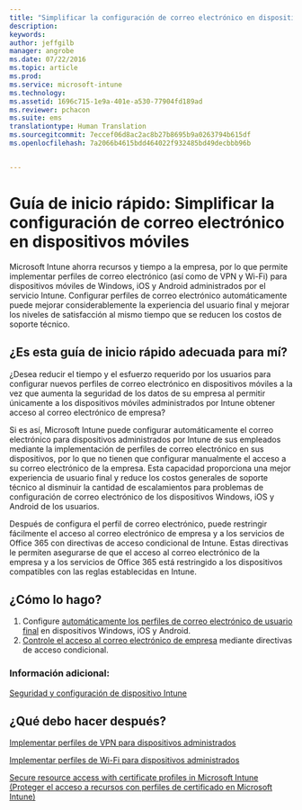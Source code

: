 ```yaml
---
title: "Simplificar la configuración de correo electrónico en dispositivos móviles | Microsoft Intune"
description: 
keywords: 
author: jeffgilb
manager: angrobe
ms.date: 07/22/2016
ms.topic: article
ms.prod: 
ms.service: microsoft-intune
ms.technology: 
ms.assetid: 1696c715-1e9a-401e-a530-77904fd189ad
ms.reviewer: pchacon
ms.suite: ems
translationtype: Human Translation
ms.sourcegitcommit: 7eccef06d8ac2ac8b27b8695b9a0263794b615df
ms.openlocfilehash: 7a2066b4615bdd464022f932485bd49decbbb96b


---
```


# Guía de inicio rápido: Simplificar la configuración de correo electrónico en dispositivos móviles
Microsoft Intune ahorra recursos y tiempo a la empresa, por lo que permite implementar perfiles de correo electrónico (así como de VPN y Wi-Fi) para dispositivos móviles de Windows, iOS y Android administrados por el servicio Intune. Configurar perfiles de correo electrónico automáticamente puede mejorar considerablemente la experiencia del usuario final y mejorar los niveles de satisfacción al mismo tiempo que se reducen los costos de soporte técnico.

## ¿Es esta guía de inicio rápido adecuada para mí?
¿Desea reducir el tiempo y el esfuerzo requerido por los usuarios para configurar nuevos perfiles de correo electrónico en dispositivos móviles a la vez que aumenta la seguridad de los datos de su empresa al permitir únicamente a los dispositivos móviles administrados por Intune obtener acceso al correo electrónico de empresa?

Si es así, Microsoft Intune puede configurar automáticamente el correo electrónico para dispositivos administrados por Intune de sus empleados mediante la implementación de perfiles de correo electrónico en sus dispositivos, por lo que no tienen que configurar manualmente el acceso a su correo electrónico de la empresa. Esta capacidad proporciona una mejor experiencia de usuario final y reduce los costos generales de soporte técnico al disminuir la cantidad de escalamientos para problemas de configuración de correo electrónico de los dispositivos Windows, iOS y Android de los usuarios.

Después de configura el perfil de correo electrónico, puede restringir fácilmente el acceso al correo electrónico de empresa y a los servicios de Office 365 con directivas de acceso condicional de Intune. Estas directivas le permiten asegurarse de que el acceso al correo electrónico de la empresa y a los servicios de Office 365 está restringido a los dispositivos compatibles con las reglas establecidas en Intune.

## ¿Cómo lo hago?
1.  Configure [automáticamente los perfiles de correo electrónico de usuario final](/intune/deploy-use/configure-access-to-corporate-email-using-email-profiles-with-microsoft-intune) en dispositivos Windows, iOS y Android.
2.  [Controle el acceso al correo electrónico de empresa](/intune/deploy-use/restrict-access-to-email-and-o365-services-with-microsoft-intune) mediante directivas de acceso condicional.


### Información adicional:
[Seguridad y configuración de dispositivo Intune](/intune/deploy-use/manage-settings-and-features-on-your-devices-with-microsoft-intune-policies)

## ¿Qué debo hacer después?
[Implementar perfiles de VPN para dispositivos administrados](/intune/deploy-use/vpn-connections-in-microsoft-intune)

[Implementar perfiles de Wi-Fi para dispositivos administrados](/intune/deploy-use/wi-fi-connections-in-microsoft-intune)

[Secure resource access with certificate profiles in Microsoft Intune (Proteger el acceso a recursos con perfiles de certificado en Microsoft Intune)](/intune/deploy-use/secure-resource-access-with-certificate-profiles)



<!--HONumber=Jul16_HO4-->


